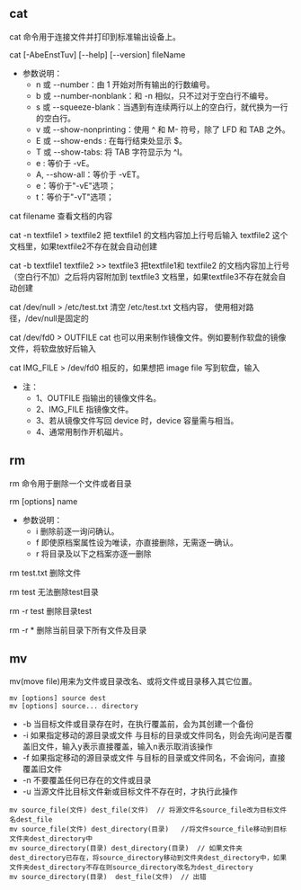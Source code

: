 ## cat

cat 命令用于连接文件并打印到标准输出设备上。

cat [-AbeEnstTuv] [--help] [--version] fileName

- 参数说明：
    - n 或 --number：由 1 开始对所有输出的行数编号。
    - b 或 --number-nonblank：和 -n 相似，只不过对于空白行不编号。
    - s 或 --squeeze-blank：当遇到有连续两行以上的空白行，就代换为一行的空白行。
    - v 或 --show-nonprinting：使用 ^ 和 M- 符号，除了 LFD 和 TAB 之外。
    - E 或 --show-ends : 在每行结束处显示 $。
    - T 或 --show-tabs: 将 TAB 字符显示为 ^I。
    - e : 等价于 -vE。
    - A, --show-all：等价于 -vET。
    - e：等价于"-vE"选项；
    - t：等价于"-vT"选项；

cat filename 查看文档的内容

cat -n textfile1 > textfile2 把 textfile1 的文档内容加上行号后输入 textfile2 这个文档里，如果textfile2不存在就会自动创建

cat -b textfile1 textfile2 >> textfile3  把textfile1和 textfile2 的文档内容加上行号（空白行不加）之后将内容附加到 textfile3 文档里，如果textfile3不存在就会自动创建

cat /dev/null > /etc/test.txt 清空 /etc/test.txt 文档内容， 使用相对路径，/dev/null是固定的

cat /dev/fd0 > OUTFILE cat 也可以用来制作镜像文件。例如要制作软盘的镜像文件，将软盘放好后输入

cat IMG_FILE > /dev/fd0 相反的，如果想把 image file 写到软盘，输入

- 注：
    - 1、OUTFILE 指输出的镜像文件名。
    - 2、IMG_FILE 指镜像文件。
    - 3、若从镜像文件写回 device 时，device 容量需与相当。
    - 4、通常用制作开机磁片。

## rm

rm 命令用于删除一个文件或者目录

rm [options] name

- 参数说明：
    - i 删除前逐一询问确认。
    - f 即使原档案属性设为唯读，亦直接删除，无需逐一确认。
    - r 将目录及以下之档案亦逐一删除

rm test.txt 删除文件

rm test 无法删除test目录

rm -r test 删除目录test

rm -r * 删除当前目录下所有文件及目录

## mv
mv(move file)用来为文件或目录改名、或将文件或目录移入其它位置。
```
mv [options] source dest
mv [options] source... directory
```
  - -b 当目标文件或目录存在时，在执行覆盖前，会为其创建一个备份
  - -i 如果指定移动的源目录或文件 与目标的目录或文件同名，则会先询问是否覆盖旧文件，输入y表示直接覆盖，输入n表示取消该操作
  - -f 如果指定移动的源目录或文件 与目标的目录或文件同名，不会询问，直接覆盖旧文件
  - -n 不要覆盖任何已存在的文件或目录
  - -u 当源文件比目标文件新或目标文件不存在时，才执行此操作

```
mv source_file(文件) dest_file(文件)  // 将源文件名source_file改为目标文件名dest_file
mv source_file(文件) dest_directory(目录)   //将文件source_file移动到目标文件夹dest_directory中
mv source_directory(目录) dest_directory(目录)  // 如果文件夹dest_directory已存在，将source_directory移动到文件夹dest_directory中，如果文件夹dest_directory不存在则source_directory改名为dest_directory
mv source_directory(目录)  dest_file(文件)  // 出错
```